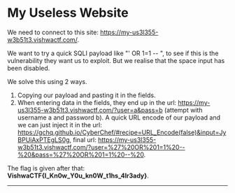 # **My Useless Website**

We need to connect to this site: <https://my-us3l355-w3b51t3.vishwactf.com/>.

We want to try a quick SQLI payload like "' OR 1=1 -- ", to see if this is the vulnerability they want us to exploit. But we realise that the space input has been disabled.

We solve this using 2 ways.

1. Copying our payload and pasting it in the fields.
2. When entering data in the fields, they end up in the url: <https://my-us3l355-w3b51t3.vishwactf.com/?user=a&pass=b> (attempt with username a and password b). A quick URL encode of our payload and we can just inject it in the url: <https://gchq.github.io/CyberChef/#recipe=URL_Encode(false)&input=JyBPUiAxPTEgLS0g>, final url: <https://my-us3l355-w3b51t3.vishwactf.com/?user=%27%20OR%201=1%20--%20&pass=%27%20OR%201=1%20--%20>.

The flag is given after that: **VishwaCTF{I_Kn0w_Y0u_kn0W_t1hs_4lr3ady}**.

---


